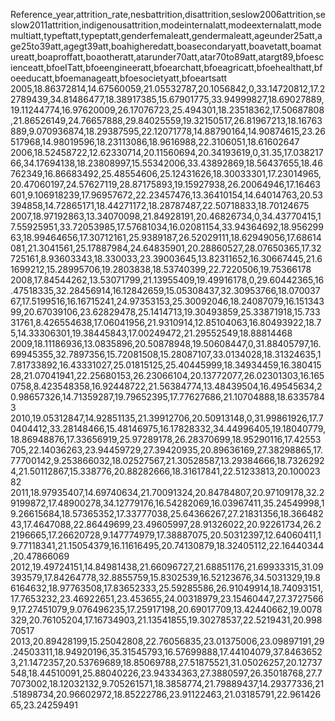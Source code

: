 Reference_year,attrition_rate,nesbattrition,disattrition,seslow2006attrition,seslow2011attrition,indigenousattrition,modeinternalatt,modeexternalatt,modemultiatt,typeftatt,typeptatt,genderfemaleatt,gendermaleatt,ageunder25att,age25to39att,agegt39att,boahigheredatt,boasecondaryatt,boavetatt,boamatureatt,boaproffatt,boaotheratt,atarunder70att,atar70to89att,atargt89,bfoescienceatt,bfoeITatt,bfoeengineeratt,bfoearchatt,bfoeagricatt,bfoehealthatt,bfoeeducatt,bfoemanageatt,bfoesocietyatt,bfoeartsatt
2005,18.86372814,14.67560059,21.05532787,20.1056842,0,33.14720812,17.22789439,34.81486477,18.38917385,15.67901775,33.94999827,18.69027889,19.11244774,16.97620009,26.17076723,25.494301,18.23518362,17.50687808,21.86526149,24.76657888,29.84025559,19.32150517,26.81967213,18.16763889,9.070936874,18.29387595,22.12071778,14.88790164,14.90874615,23.26517968,14.98019596,18.23113086,18.9616988,22.3106051,18.61602647
2006,18.52458722,12.62330714,20.11560694,20.34193619,0,31.35,17.03821766,34.17694138,18.23808997,15.55342006,33.43892869,18.56437655,18.46762349,16.86683492,25.48554606,25.12431626,18.30033301,17.23014965,20.47060197,24.57627119,28.87175893,19.15927938,26.20064946,17.16463601,9.106918239,17.96957672,22.23457476,13.36410154,14.64014763,20.53394858,14.72865171,18.44271172,18.28787487,22.50718833,18.70124675
2007,18.97192863,13.34070098,21.84928191,20.46826734,0,34.43770415,17.55925951,33.72053985,17.57681034,16.02081154,33.94364692,18.95629963,18.99464656,17.30712161,25.9389187,26.52029111,18.62949056,17.68614081,21.3041561,25.17887984,24.64835901,20.28860527,28.07650365,17.32725161,8.93603343,18.330033,23.39003645,13.82311652,16.30667445,21.61699212,15.28995706,19.2803838,18.53740399,22.7220506,19.75366178
2008,17.84544262,13.53071799,21.13955409,19.49916178,0,29.60442365,16.47518335,32.28456914,16.12842659,15.05308437,32.30953766,18.07003767,17.5199516,16.16715241,24.97353153,25.30092046,18.24087079,16.15134399,20.67039106,23.62829478,25.1414713,19.30493859,25.33871918,15.73331761,8.426554638,17.06041956,21.9310914,12.85104063,16.80493922,18.75,14.33306301,19.38445843,17.00249472,21.29552549,18.88814468
2009,18.11186936,13.0835896,20.50878948,19.50608447,0,31.88405797,16.69945355,32.7897356,15.72081508,15.28087107,33.0134028,18.31324635,17.81733892,16.43331027,25.01815125,25.40445999,18.34934459,16.38041528,21.07041941,22.25680153,26.23066104,20.13772077,26.02301303,16.1650758,8.423548358,16.92448722,21.56384774,13.48439504,16.49545634,20.98657326,14.71359287,19.79652395,17.77627686,21.10704888,18.63357843
2010,19.05312847,14.92851135,21.39912706,20.50913148,0,31.99861926,17.70404412,33.28148466,15.48146975,16.17828332,34.44996405,19.18040779,18.86948876,17.33656919,25.97289178,26.28370699,18.95290116,17.42553705,22.14036263,23.94459729,27.39420935,20.89636169,27.38298865,17.77700142,9.253866032,18.02527567,21.30528587,13.29384666,18.73262924,21.50112867,15.338776,20.88282666,18.31617841,22.51233813,20.10002382
2011,18.97935407,14.69740634,21.70091324,20.84784807,20.97109178,32.29199872,17.48900278,34.12779176,16.54282069,16.03967411,35.24549998,19.26615684,18.57365352,17.33777038,25.64366267,27.21831356,18.36648243,17.4647088,22.86449699,23.49605997,28.91326022,20.92261734,26.22196665,17.26620728,9.147774979,17.38887075,20.50312397,12.64060411,19.77118341,21.15054379,16.11616495,20.74130879,18.32405112,22.16440344,20.47866069
2012,19.49724151,14.84981438,21.66096727,21.68851176,21.69933315,31.09393579,17.84264778,32.8855759,15.8302539,16.52123676,34.5031329,19.86164632,18.97763508,17.83652333,25.59285586,26.91049914,18.74093151,17.7653232,23.46922651,23.453655,24.00318979,23.15460447,27.37275669,17.27451079,9.076496235,17.25917198,20.69017709,13.42440662,19.0078329,20.76105204,17.16734903,21.13541855,19.30278537,22.5219431,20.99870517
2013,20.89428199,15.25042808,22.76056835,23.01375006,23.09897191,29.24503311,18.94920196,35.31545793,16.57699888,17.44104079,37.84636523,21.1472357,20.53769689,18.85069788,27.51875521,31.05026257,20.12737548,18.44510091,25.88040226,23.94334363,27.3880597,26.35018768,27.77073002,18.12032132,9.705261571,18.3858774,21.79889437,14.29377336,21.51898734,20.96602972,18.85222786,23.91122463,21.03185791,22.96142665,23.24259491

